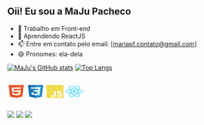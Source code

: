 ## Oii! Eu sou a MaJu Pacheco

- 👀 Trabalho em Front-end
- 🌱 Aprendendo ReactJS
- 📫 Entre em contato pelo email: [mariapf.contato@gmail.com]
- 😄 Pronomes: ela-dela

[![MaJu's GitHub stats](https://github-readme-stats.vercel.app/api?username=MaJu-2440&show_icons=true&theme=transparent)](https://github.com/MaJu-2440/github-readme-stats)
[![Top Langs](https://github-readme-stats.vercel.app/api/top-langs/?username=MaJu-2440&theme=transparent)](https://github.com/MaJu-2440/github-readme-stats)

<div style="display: inline_block"><br>
  <img align="center" alt="MaJu-HTML" height="30" width="40" src="https://raw.githubusercontent.com/devicons/devicon/master/icons/html5/html5-original.svg">
  <img align="center" alt="MaJu-CSS" height="30" width="40" src="https://raw.githubusercontent.com/devicons/devicon/master/icons/css3/css3-original.svg">
  <img align="center" alt="MaJu-Js" height="30" width="40" src="https://raw.githubusercontent.com/devicons/devicon/master/icons/javascript/javascript-plain.svg">
  <img align="center" alt="MaJu-React" height="30" width="40" src="https://raw.githubusercontent.com/devicons/devicon/master/icons/react/react-original.svg">
</div>

##

<div> 
  <a href="https://instagram.com/majupfs" target="_blank"><img src="https://img.shields.io/badge/-Instagram-%23E4405F?style=for-the-badge&logo=instagram&logoColor=white" target="_blank"></a>
  <a href = "mailto:mariapf.contato@gmail.com"><img src="https://img.shields.io/badge/-Gmail-%23333?style=for-the-badge&logo=gmail&logoColor=white" target="_blank"></a>
  <a href="(https://www.linkedin.com/in/maria-julia-pacheco-freitas-523009245/)" target="_blank"><img src="https://img.shields.io/badge/-LinkedIn-%230077B5?style=for-the-badge&logo=linkedin&logoColor=white" target="_blank"></a> 
  
</div>
